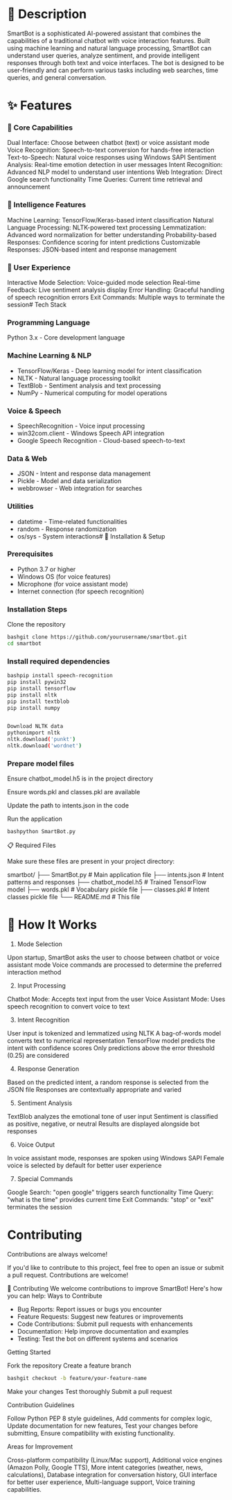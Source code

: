 
# 🤖 Description

SmartBot is a sophisticated AI-powered assistant that combines the capabilities of a traditional chatbot with voice interaction features. Built using machine learning and natural language processing, SmartBot can understand user queries, analyze sentiment, and provide intelligent responses through both text and voice interfaces. The bot is designed to be user-friendly and can perform various tasks including web searches, time queries, and general conversation.
# ✨ Features
### 🎯 Core Capabilities

Dual Interface: Choose between chatbot (text) or voice assistant mode
Voice Recognition: Speech-to-text conversion for hands-free interaction
Text-to-Speech: Natural voice responses using Windows SAPI
Sentiment Analysis: Real-time emotion detection in user messages
Intent Recognition: Advanced NLP model to understand user intentions
Web Integration: Direct Google search functionality
Time Queries: Current time retrieval and announcement

### 🧠 Intelligence Features

Machine Learning: TensorFlow/Keras-based intent classification
Natural Language Processing: NLTK-powered text processing
Lemmatization: Advanced word normalization for better understanding
Probability-based Responses: Confidence scoring for intent predictions
Customizable Responses: JSON-based intent and response management

### 🎨 User Experience

Interactive Mode Selection: Voice-guided mode selection
Real-time Feedback: Live sentiment analysis display
Error Handling: Graceful handling of speech recognition errors
Exit Commands: Multiple ways to terminate the session# Tech Stack

### Programming Language

Python 3.x - Core development language

### Machine Learning & NLP

- TensorFlow/Keras - Deep learning model for intent classification
- NLTK - Natural language processing toolkit
- TextBlob - Sentiment analysis and text processing
- NumPy - Numerical computing for model operations

### Voice & Speech

- SpeechRecognition - Voice input processing
- win32com.client - Windows Speech API integration
- Google Speech Recognition - Cloud-based speech-to-text

### Data & Web

- JSON - Intent and response data management
- Pickle - Model and data serialization
- webbrowser - Web integration for searches

### Utilities

- datetime - Time-related functionalities
- random - Response randomization
- os/sys - System interactions# 🚀 Installation & Setup
### Prerequisites

- Python 3.7 or higher
- Windows OS (for voice features)
- Microphone (for voice assistant mode)
- Internet connection (for speech recognition)

### Installation Steps

Clone the repository
```bash
bashgit clone https://github.com/yourusername/smartbot.git
cd smartbot
```

### Install required dependencies
```bash
bashpip install speech-recognition
pip install pywin32
pip install tensorflow
pip install nltk
pip install textblob
pip install numpy


Download NLTK data
pythonimport nltk
nltk.download('punkt')
nltk.download('wordnet')
```
### Prepare model files

Ensure chatbot_model.h5 is in the project directory

Ensure words.pkl and classes.pkl are available

Update the path to intents.json in the code


Run the application
```bash
bashpython SmartBot.py
```

📋 Required Files

Make sure these files are present in your project directory:

smartbot/
├── SmartBot.py          # Main application file
├── intents.json         # Intent patterns and responses
├── chatbot_model.h5     # Trained TensorFlow model
├── words.pkl           # Vocabulary pickle file
├── classes.pkl         # Intent classes pickle file
└── README.md           # This file
# 🔧 How It Works
1. Mode Selection

Upon startup, SmartBot asks the user to choose between chatbot or voice assistant mode
Voice commands are processed to determine the preferred interaction method

2. Input Processing

Chatbot Mode: Accepts text input from the user
Voice Assistant Mode: Uses speech recognition to convert voice to text

3. Intent Recognition

User input is tokenized and lemmatized using NLTK
A bag-of-words model converts text to numerical representation
TensorFlow model predicts the intent with confidence scores
Only predictions above the error threshold (0.25) are considered

4. Response Generation

Based on the predicted intent, a random response is selected from the JSON file
Responses are contextually appropriate and varied

5. Sentiment Analysis

TextBlob analyzes the emotional tone of user input
Sentiment is classified as positive, negative, or neutral
Results are displayed alongside bot responses

6. Voice Output

In voice assistant mode, responses are spoken using Windows SAPI
Female voice is selected by default for better user experience

7. Special Commands

Google Search: "open google" triggers search functionality
Time Query: "what is the time" provides current time
Exit Commands: "stop" or "exit" terminates the session
# Contributing

Contributions are always welcome!

If you'd like to contribute to this project, feel free to open an issue or submit a pull request. Contributions are welcome!

🤝 Contributing
We welcome contributions to improve SmartBot! Here's how you can help:
Ways to Contribute

- Bug Reports: Report issues or bugs you encounter
- Feature Requests: Suggest new features or improvements
- Code Contributions: Submit pull requests with enhancements
- Documentation: Help improve documentation and examples
- Testing: Test the bot on different systems and scenarios

Getting Started

Fork the repository
Create a feature branch
```bash
bashgit checkout -b feature/your-feature-name
```
Make your changes
Test thoroughly
Submit a pull request

Contribution Guidelines

Follow Python PEP 8 style guidelines,
Add comments for complex logic,
Update documentation for new features,
Test your changes before submitting,
Ensure compatibility with existing functionality.

Areas for Improvement

Cross-platform compatibility (Linux/Mac support),
Additional voice engines (Amazon Polly, Google TTS),
More intent categories (weather, news, calculations),
Database integration for conversation history,
GUI interface for better user experience,
Multi-language support,
Voice training capabilities.
